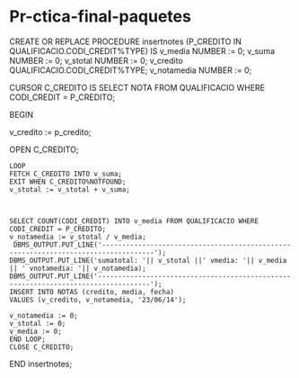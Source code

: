 # Pr-ctica-final-paquetes

CREATE OR REPLACE PROCEDURE insertnotes (P_CREDITO IN QUALIFICACIO.CODI_CREDIT%TYPE)
IS
v_media NUMBER := 0;
v_suma NUMBER := 0;
v_stotal NUMBER := 0;
v_credito QUALIFICACIO.CODI_CREDIT%TYPE;
v_notamedia NUMBER := 0;

CURSOR C_CREDITO IS
SELECT NOTA
FROM QUALIFICACIO
WHERE CODI_CREDIT = P_CREDITO;



BEGIN
  
  v_credito := p_credito;
  
  OPEN C_CREDITO;
 
    LOOP
    FETCH C_CREDITO INTO v_suma;
    EXIT WHEN C_CREDITO%NOTFOUND;
    v_stotal := v_stotal + v_suma;
    
    
    
    SELECT COUNT(CODI_CREDIT) INTO v_media FROM QUALIFICACIO WHERE CODI_CREDIT = P_CREDITO;
    v_notamedia := v_stotal / v_media;
     DBMS_OUTPUT.PUT_LINE('-----------------------------------------------------------------------------------');
    DBMS_OUTPUT.PUT_LINE('sumatotal: '|| v_stotal ||' vmedia: '|| v_media || ' vnotamedia: '|| v_notamedia);
    DBMS_OUTPUT.PUT_LINE('-----------------------------------------------------------------------------------');
    INSERT INTO NOTAS (credito, media, fecha)
    VALUES (v_credito, v_notamedia, '23/06/14');
  
    v_notamedia := 0;
    v_stotal := 0;
    v_media := 0;
    END LOOP;
    CLOSE C_CREDITO;
  

END insertnotes;
